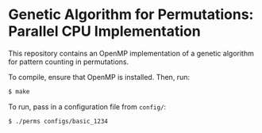 # Genetic Algorithm for Permutations:  Parallel CPU Implementation

This repository contains an OpenMP implementation of a genetic algorithm for pattern counting in permutations.

To compile, ensure that OpenMP is installed.  Then, run:

```sh
$ make
```

To run, pass in a configuration file from `config/`:

```sh
$ ./perms configs/basic_1234
```

